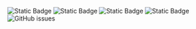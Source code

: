 ![Static Badge](https://img.shields.io/badge/blacklists-60-000000) ![Static Badge](https://img.shields.io/badge/blacklisted-2848291-cc0000) ![Static Badge](https://img.shields.io/badge/whitelisted-2244-00CC00) ![Static Badge](https://img.shields.io/badge/streaming_blacklist-28107-000000) ![GitHub issues](https://img.shields.io/github/issues/fabriziosalmi/blacklists)
